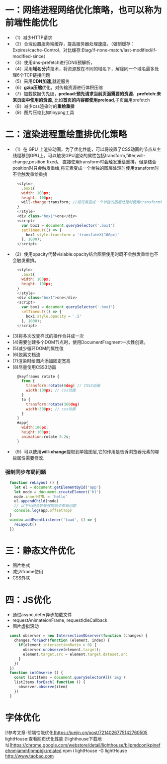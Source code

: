 # 一：网络进程网络优化策略，也可以称为前端性能优化
  - （1）减少HTTP请求
  - （2）合理设置服务端缓存，提高服务器处理速度。（强制缓存：Expires/cache-Control，对比缓存:Etag/if-none-match/last-modified/if-modified-since）
  - （3）使用dns-prefetch进行DNS预解析，<link dns-prefetch>
  - （4）采用**域名分片**技术，将资源放在不同的域名下，解除同一个域名最多处理6个TCP链接问题
  - （5）采用**CDN加速**,就近服务
  - （6）**gzip压缩**优化，对传输资源进行体积压缩
  - （7）加载数据优先级，**preload:预先请求当前页面需要的资源**，**prefetch:未来页面中使用的资源**,<link rel="preload" href="style.css">
    比如**首页的内容都使用preload**,子页面用prefetch
  - （8）减少css渲染时的**重绘重排**
  - （9）图片压缩比如tinypng工具

# 二：渲染进程重绘重排优化策略
  - （1）在 GPU 上渲染动画，为了优化性能，可以将设置了CSS动画的节点从主线程移到GPU上。可以触发GPU渲染的属性包括transform,filter,will-change,position:fixed。
  直接使用transform时会触发重绘重排，但是结合position时只会触发重绘,将元素变成一个单独的图层处理时使用transform时不会触发重绘重排
    ```js
      <style>
        .box1{
        width: 100px;
        height: 100px;
        will-change:transform; //将元素变成一个单独的图层处理时使用transform时不会触发重绘重排
      }
      </style>
      <div class="box1">one</div>
      <script>
        var box1 = document.querySelector('.box1')
        setTimeout(() => {
          box1.style.transform = 'translateX(100px)'
        }, 1000);
      </script>
    ```
  - （2）使用opacity代替visiable:opacity结合图层使用时既不会触发重绘也不会触发重排。
    ```js
      <style>
        .box1{
        width: 100px;
        height: 100px;
      }
      </style>
      <div class="box1">one</div>
      <script>
        var box1 = document.querySelector('.box1')
        setTimeout(() => {
          box1.style.opacity = '.5'
        }, 1000);
      </script>
    ```
  - (3)将多次改变样式的操作合并成一次
  - (4)需要创建多个DOM节点时，使用DocumentFragment一次性创建。
  - (5)减少循环DOM的属性值
  - (6)脱离文档流
  - (7)渲染时给图片添加固定宽高
  - (8)尽量使用CSS3动画
    ```js
      @keyframes rotate {
        from {
          transform:rotate(0deg) // CSS3动画
          width:100px; // css动画
        }
        to {
          transform:rotate(360deg)
          width:300px; // css动画
        }
      }
      #app{
        width:100px;
        height:100px;
        animation:rotate 0.2s;
      }
    ```
  - （9）可以使用**will-change**提取到单独图层,它的作用是告诉浏览器元素的哪些属性需要修改.
  ### 强制同步布局问题
  ```js
    function reLayout () {
      let el = document.getElementById('app')
      let node = document.createElement('h1')
      node.innerHTML = 'hello'
      el.appendChild(node)
      // 以下代码会导致强制同步布局问题
      console.log(app.offsetTop)
    }
    window.addEventListener('load', () => {
      reLayout()
    })
  ```
# 三：静态文件优化
  - 图片格式
  - 减少iframe使用
  - CSS外联
# 四：JS优化
  - 通过async,defer异步加载文件
  - requestAnimateionFrame, requestIdleCallback
  - 图片虚拟滚动
  ```js
    const observer = new IntersectionObserver(function (changes) {
      changes.forEach(function (element, index) {
        if(element.intersectionRatio > 0) {
          observer.unobserve(element.target);
          element.target.src = element.target.dateset.src
        }
      })
    })
    function intObserce () {
      const listItems = document.querySelectorAll('img')
      listItems.forEach( function () {
        observer.observe(item)
      })
    }
  ```
# 字体优化

[!参考文章-前端性能优化]https://juejin.cn/post/7214026775142760505
lightHouse:查看网页优化性能
[!lighthouse下载地址]https://chrome.google.com/webstore/detail/lighthouse/blipmdconlkpinefehnmjammfjpmpbjk/related
npm i lightHouse -G
lightHouse http://www.taobao.com